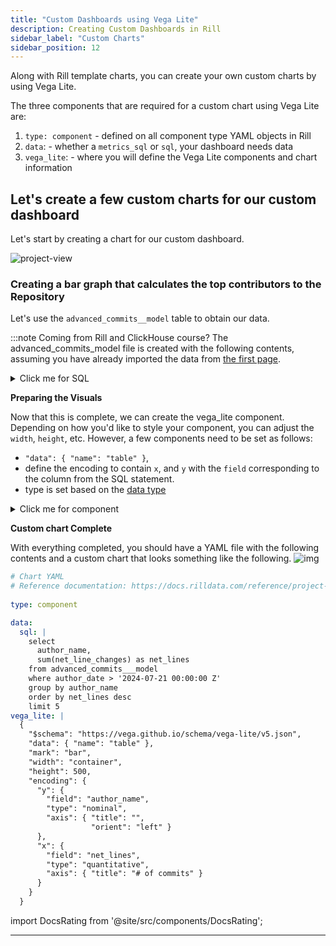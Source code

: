 ```yaml
---
title: "Custom Dashboards using Vega Lite"
description: Creating Custom Dashboards in Rill
sidebar_label: "Custom Charts"
sidebar_position: 12
---
```

Along with Rill template charts, you can create your own custom charts by using Vega Lite. 

The three components that are required for a custom chart using Vega Lite are:
1. `type: component` - defined on all component type YAML objects in Rill
2. `data`: - whether a `metrics_sql` or `sql`, your dashboard needs data
3. `vega_lite`: - where you will define the Vega Lite components and chart information


## Let's create a few custom charts for our custom dashboard

Let's start by creating a chart for our custom dashboard.

![project-view](/img/tutorials/301/add-custom-dashboard.png)

### Creating a bar graph that calculates the top contributors to the Repository

Let's use the `advanced_commits__model` table to obtain our data.

:::note Coming from Rill and ClickHouse course?
The advanced_commits_model file is created with the following contents, assuming you have already imported the data from [the first page](301_0.md).

<details>
  <summary>Click me for SQL</summary>
```sql
-- Model SQL
-- Reference documentation: https://docs.rilldata.com/reference/project-files/models
-- @materialize: true

WITH commit_file_stats AS (
    SELECT
        a.*,
        b.filename,
        b.added_lines,
        b.deleted_lines,
        REGEXP_EXTRACT(b.new_path, '(.*/)', 1) AS directory_path, 
    FROM
        commits__ a
    inner JOIN
        modified_files__ b
    ON
        a.commit_hash = b.commit_hash
)
SELECT
    author_date,
    author_name,
    directory_path,
    filename,
    STRING_AGG(DISTINCT commit_msg, ', ') AS commit_msg,

    COUNT(DISTINCT commit_hash) AS num_commits,
    SUM(added_lines) - SUM(deleted_lines) AS net_line_changes, 
    SUM(added_lines) + SUM(deleted_lines) AS total_line_changes, 

    -- (SUM(deleted_lines) / (SUM(added_lines) + SUM(deleted_lines))) as CodeDeletePercent, 
    sum(added_lines) as added_lines,
    sum(deleted_lines) as deleted_lines, 

FROM
    commit_file_stats
WHERE
    directory_path IS NOT NULL
GROUP BY 
    --directory_path, filename, author_name, author_date
    ALL
ORDER BY
    directory_path DESC 
```
</details>
:::


**Preparing the Data**

In order to calculate the top contributors, we will need to grab the `author_name` and `net_line_changes` column. Then group by the `author_name` column and order by `net_line_changes` and finally filter the timeseries column, `author_date` and grab the top 5 users.

<details>
  <summary>Click me for SQL</summary>
```sql
data:
  sql: |
    select     
      author_name,
      sum(net_line_changes) as net_lines
    from advanced_commits___model
    where author_date > '2024-07-21 00:00:00 Z'
    group by author_name
    order by net_lines desc
    limit 5 net_lines desc
    limit 5
```
</details>


**Preparing the Visuals**

Now that this is complete, we can create the vega_lite component. Depending on how you'd like to style your component, you can adjust the `width`, `height`, etc. However, a few components need to be set as follows:

- `"data": { "name": "table" }`,
- define the encoding to contain `x`, and `y` with the `field` corresponding to the column from the SQL statement. 
- type is set based on the [data type](https://vega.github.io/vega-lite/docs/type.html)


<details>
  <summary>Click me for component</summary>
```yaml
vega_lite: |
  {
    "$schema": "https://vega.github.io/schema/vega-lite/v5.json",
    "data": { "name": "table" },
    "mark": "bar",
    "width": "container",
    "height": 500,
    "encoding": {
      "y": {
        "field": "author_name",
        "type": "nominal",
        "axis": { "title": "",
                  "orient": "left" }
      },
      "x": {
        "field": "net_lines",
        "type": "quantitative",
        "axis": { "title": "# of commits" }
      }
    }
  }
```
</details>

**Custom chart Complete**

With everything completed, you should have a YAML file with the following contents and a custom chart that looks something like the following. 
![img](/img/tutorials/301/top-contributors.png)

```yaml
# Chart YAML
# Reference documentation: https://docs.rilldata.com/reference/project-files/charts
    
type: component

data:
  sql: |
    select     
      author_name,
      sum(net_line_changes) as net_lines
    from advanced_commits___model
    where author_date > '2024-07-21 00:00:00 Z'
    group by author_name
    order by net_lines desc
    limit 5
vega_lite: |
  {
    "$schema": "https://vega.github.io/schema/vega-lite/v5.json",
    "data": { "name": "table" },
    "mark": "bar",
    "width": "container",
    "height": 500,
    "encoding": {
      "y": {
        "field": "author_name",
        "type": "nominal",
        "axis": { "title": "",
                  "orient": "left" }
      },
      "x": {
        "field": "net_lines",
        "type": "quantitative",
        "axis": { "title": "# of commits" }
      }
    }
  }
```




import DocsRating from '@site/src/components/DocsRating';

---
<DocsRating />